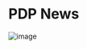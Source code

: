 # PDP News


![image](https://github.com/themusharraf/PDP-NEWS/assets/122869450/32f4d472-9cbc-48c1-8f6b-3ec459ba062a)
 
